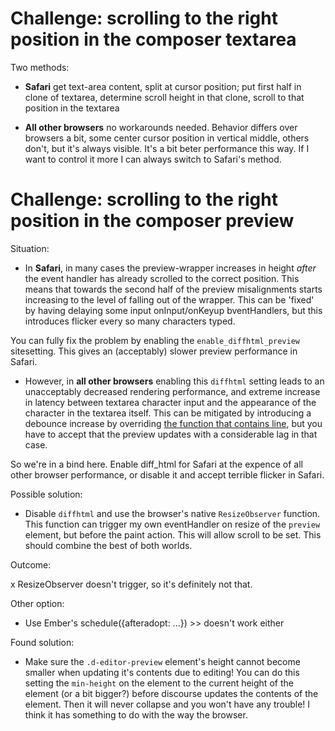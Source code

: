 # Challenge: scrolling to the right position in the composer textarea

Two methods:

- **Safari**
  get text-area content, split at cursor position; put first half in clone of textarea, determine scroll height in that clone, scroll to that position in the textarea

- **All other browsers**
  no workarounds needed. Behavior differs over browsers a bit, some center cursor position in vertical middle, others don't, but it's always visible. It's a bit beter performance this way. If I want to control it more I can always switch to Safari's method.

# Challenge: scrolling to the right position in the composer preview

Situation:

- In **Safari**, in many cases the preview-wrapper increases in height _after_ the event handler has already scrolled to the correct position. This means that towards the second half of the preview misalignments starts increasing to the level of falling out of the wrapper. This can be 'fixed' by having delaying some input onInput/onKeyup bventHandlers, but this introduces flicker every so many characters typed.

You can fully fix the problem by enabling the `enable_diffhtml_preview` sitesetting. This gives an (acceptably) slower preview performance in Safari.

- However, in **all other browsers** enabling this `diffhtml` setting leads to an unacceptably decreased rendering performance, and extreme increase in latency between textarea character input and the appearance of the character in the textarea itself. This can be mitigated by introducing a debounce increase by overriding [the function that contains line](https://github.com/discourse/discourse/blob/6f3c498b83169928aba316246ddc9b5d584c5a0d/app/assets/javascripts/discourse/app/components/d-editor.js#L505), but you have to accept that the preview updates with a considerable lag in that case.

So we're in a bind here. Enable diff_html for Safari at the expence of all other browser performance, or disable it and accept terrible flicker in Safari.

Possible solution:

- Disable `diffhtml` and use the browser's native `ResizeObserver` function. This function can trigger my own eventHandler on resize of the `preview` element, but before the paint action. This will allow scroll to be set. This should combine the best of both worlds.

Outcome:

x ResizeObserver doesn't trigger, so it's definitely not that.

Other option:

- Use Ember's schedule({afteradopt: ...}) >> doesn't work either

Found solution:

- Make sure the `.d-editor-preview` element's height cannot become smaller when updating it's contents due to editing! You can do this setting the `min-height` on the element to the current height of the element (or a bit bigger?) before discourse updates the contents of the element. Then it will never collapse and you won't have any trouble! I think it has something to do with the way the browser.
